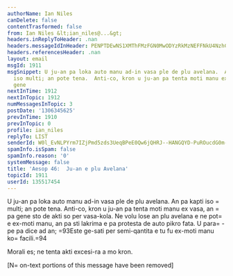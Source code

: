 ```yaml
---
authorName: Ian Niles
canDelete: false
contentTrasformed: false
from: Ian Niles &lt;ian_niles@...&gt;
headers.inReplyToHeader: .nan
headers.messageIdInHeader: PENPTDEwNS1XMThFMzFGN0MwODYzRkMzNEFFNkU4NzhCNzQwQHBoeC5nYmw+
headers.referencesHeader: .nan
layout: email
msgId: 1911
msgSnippet: U ju-an pa loka auto manu ad-in vasa ple de plu avelana.  An pa kapti
  iso multi; an pote tena.  Anti-co, kron u ju-an pa tenta moti manu ex vasa, an pa
  gene
nextInTime: 1912
nextInTopic: 1912
numMessagesInTopic: 3
postDate: '1306345625'
prevInTime: 1910
prevInTopic: 0
profile: ian_niles
replyTo: LIST
senderId: W0l_EvNLPYrm7IZjPmd5zds3UeqBPeE0Qw6jQHRJ--HANGQYD-PuROucdG0m-RXzRFGGov1Hgd_0OXLyCnba6Zd8ab_tznb2
spamInfo.isSpam: false
spamInfo.reason: '0'
systemMessage: false
title: 'Aesop 46:  Ju-an e plu Avelana'
topicId: 1911
userId: 135517454
---
```



U ju-an pa loka auto manu ad-in vasa ple de plu avelana.  An pa kapti iso =
multi; an pote tena.  Anti-co, kron u ju-an pa tenta moti manu ex vasa, an =
pa gene sto de akti so per vasa-kola.  Ne volu lose an plu avelana e ne pot=
e ex-moti manu, an pa sti lakrima e pa protesta de auto pikro fata.  U para=
-pe pa dice ad an; =93Este ge-sati per semi-qantita e tu fu ex-moti manu ko=
 facili.=94
 
Morali es; ne tenta akti excesi-ra a mo kron. 		 	   		  

[N=
on-text portions of this message have been removed]


